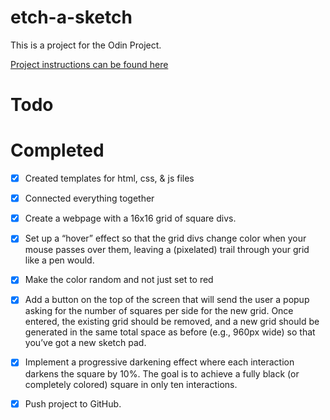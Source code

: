 # etch-a-sketch
This is a project for the Odin Project.

[Project instructions can be found here](https://www.theodinproject.com/lessons/foundations-etch-a-sketch)

# Todo

# Completed
- [x] Created templates for html, css, & js files
- [x] Connected everything together
- [x] Create a webpage with a 16x16 grid of square divs.
- [x] Set up a “hover” effect so that the grid divs change color when your mouse passes over them, leaving a (pixelated) trail through your grid like a pen would.
- [x] Make the color random and not just set to red
- [x] Add a button on the top of the screen that will send the user a popup asking for the number of squares per side for the new grid. Once entered, the existing grid should be removed, and a new grid should be generated in the same total space as before (e.g., 960px wide) so that you’ve got a new sketch pad.
- [x] Implement a progressive darkening effect where each interaction darkens the square by 10%. The goal is to achieve a fully black (or completely colored) square in only ten interactions.
- [x] Push project to GitHub.



